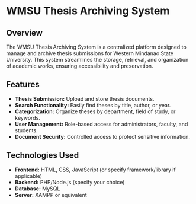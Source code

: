# WMSU Thesis Archiving System

## Overview
The WMSU Thesis Archiving System is a centralized platform designed to manage and archive thesis submissions for Western Mindanao State University. This system streamlines the storage, retrieval, and organization of academic works, ensuring accessibility and preservation.

## Features
- **Thesis Submission:** Upload and store thesis documents.
- **Search Functionality:** Easily find theses by title, author, or year.
- **Categorization:** Organize theses by department, field of study, or keywords.
- **User Management:** Role-based access for administrators, faculty, and students.
- **Document Security:** Controlled access to protect sensitive information.

## Technologies Used
- **Frontend:** HTML, CSS, JavaScript (or specify framework/library if applicable)
- **Backend:** PHP/Node.js (specify your choice)
- **Database:** MySQL
- **Server:** XAMPP or equivalent

